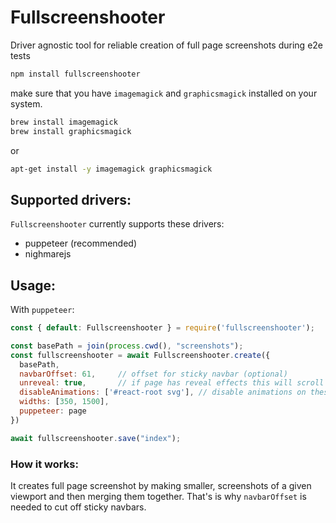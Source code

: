 # Fullscreenshooter
Driver agnostic tool for reliable creation of full page screenshots during e2e tests

```sh
npm install fullscreenshooter
```

make sure that you have `imagemagick` and `graphicsmagick` installed on your system.

```sh
brew install imagemagick
brew install graphicsmagick
```

or 

```sh
apt-get install -y imagemagick graphicsmagick
```

## Supported drivers: 
`Fullscreenshooter` currently supports these drivers:
- puppeteer (recommended)
- nighmarejs

## Usage:
With `puppeteer`: 

```javascript
const { default: Fullscreenshooter } = require('fullscreenshooter');

const basePath = join(process.cwd(), "screenshots");
const fullscreenshooter = await Fullscreenshooter.create({
  basePath,
  navbarOffset: 61,     // offset for sticky navbar (optional)
  unreveal: true,       // if page has reveal effects this will scroll it way to the bottom before making screenshots (optional)
  disableAnimations: ['#react-root svg'], // disable animations on these elements to make screenshot deterministic (optional)
  widths: [350, 1500],
  puppeteer: page
})

await fullscreenshooter.save("index");
```

### How it works:
It creates full page screenshot by making smaller, screenshots of a given viewport and then merging them together. That's is why `navbarOffset` is needed to cut off sticky navbars.
